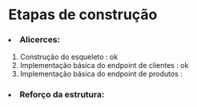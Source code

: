 # Etapas de construção </h1> 
### <li>Alicerces:</li>
<ol>
<li>Construção do esqueleto : ok</li>
<li>Implementação básica do endpoint de clientes : ok</li>
<li>Implementação básica do endpoint de produtos :  </li>
</ol> 

### <li>Reforço da estrutura:</li>

